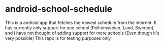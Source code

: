 android-school-schedule
=======================

This is a android app that fetches the newest schedule from the internet.
It has currently only support for one school (Polhemskolan, Lund, Sweden), and i have not thought of adding support for more schools (Even though it's very possible)
This repo is for testing purposes only
